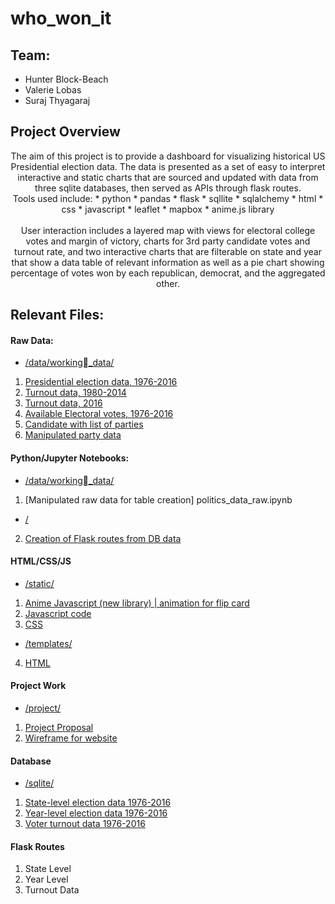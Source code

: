 # who_won_it

## Team:
- Hunter Block-Beach
- Valerie Lobas
- Suraj Thyagaraj

## Project Overview
<div align="center"> <p> The aim of this project is to provide a dashboard for visualizing historical US Presidential election data. The data is presented as a set of easy to interpret interactive and static charts that are sourced and updated with data from three sqlite databases, then served as APIs through flask routes.<br> Tools used include:
  * python
  * pandas
  * flask
  * sqllite
  * sqlalchemy
  * html
  * css
  * javascript
  * leaflet
  * mapbox
  * anime.js library
  <br> <br>User interaction includes a layered map with views for electoral college votes and margin of victory, charts for 3rd party candidate votes and turnout rate, and two interactive charts that are filterable on state and year that show a data table of relevant information as well as a pie chart showing percentage of votes won by each republican, democrat, and the aggregated other. </div>           

</p>

## Relevant Files:

#### Raw Data:
* [/data/working_data/](data/working_data)
1.  [Presidential election data, 1976-2016](data/working_data/1976-2016-president.csv)
2. [Turnout data, 1980-2014](data/working_data/1980-2014_November_General_Election_Turnout_Rates.csv)
3. [Turnout data, 2016](data/working_data/2016_November_General_Election_Turnout_Rates.csv)
4. [Available Electoral votes, 1976-2016](data/working_data/Available_Electoral_votes.csv)
5. [Candidate with list of parties](data/working_data/parties.csv)
6. [Manipulated party data](data/working_data/allparties.csv)

#### Python/Jupyter Notebooks:
* [/data/working_data/](data/working_data)
1. [Manipulated raw data for table creation] politics_data_raw.ipynb

* [/](/)
2. [Creation of Flask routes from DB data](/app.py)

#### HTML/CSS/JS

* [/static/](static)
1. [Anime Javascript (new library) | animation for flip card](static/anime.min.js)
2. [Javascript code](static/logic.js)
3. [CSS](static/style.css)

* [/templates/](templates)
4. [HTML](index.html)

#### Project Work

* [/project/](project)
1. [Project Proposal](project/CWR-DA-BC-Project_II-Proposal.docx)
2. [Wireframe for website](project/WebpageWireframe.JPG)

#### Database

* [/sqlite/](sqlite)
1. [State-level election data 1976-2016](sqlite/StatesDB7)
2. [Year-level election data 1976-2016](sqlite/YearDB1)
2. [Voter turnout data 1976-2016](sqlite/TurnoutDB1)

#### Flask Routes

1. State Level
2. Year Level 
3. Turnout Data

